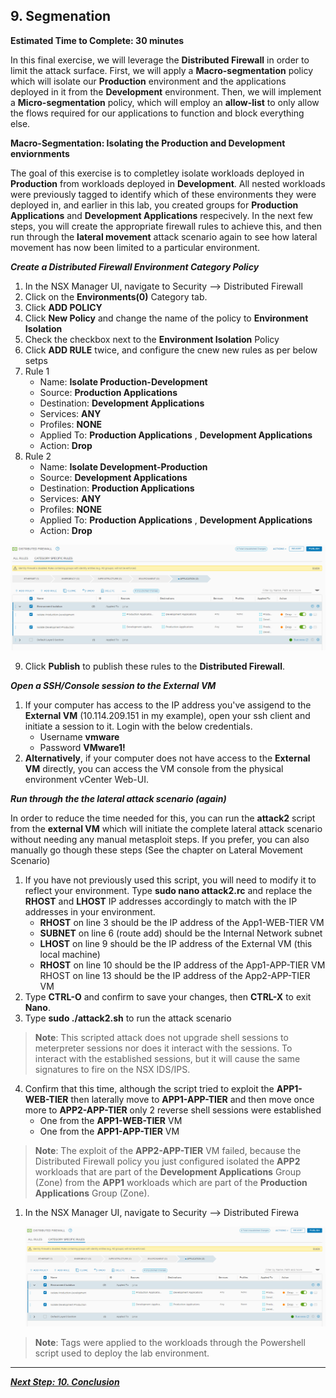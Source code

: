 
## 9. Segmenation
**Estimated Time to Complete: 30 minutes**

In this final exercise, we will leverage the **Distributed Firewall** in order to limit the attack surface. 
First, we will apply a **Macro-segmentation** policy which will isolate our **Production** environment and the applications deployed in it from the **Development** environment. 
Then, we will implement a **Micro-segmentation** policy, which will employ an **allow-list** to only allow the flows required for our applications to function and block everything else.

**Macro-Segmentation: Isolating the Production and Development enviornments**

The goal of this exercise is to completley isolate workloads deployed in **Production** from workloads deployed in **Development**. All nested workloads were previously tagged to identify which of these environments they were deployed in, and earlier in this lab, you created groups for **Production Applications** and **Development Applications** respecively. In the next few steps, you will create the appropriate firewall rules to achieve this, and then run through the **lateral movement** attack scenario again to see how lateral movement has now been limited to a particular environment.

***Create a Distributed Firewall Environment Category Policy***
1. In the NSX Manager UI, navigate to Security -->  Distributed Firewall
2. Click on the **Environments(0)** Category tab.
3. Click **ADD POLICY**
4. Click **New Policy** and change the name of the policy to **Environment Isolation**
5. Check the checkbox next to the **Environment Isolation** Policy
6. Click **ADD RULE** twice, and configure the cnew new rules as per below setps
7. Rule 1
    * Name: **Isolate Production-Development**
    * Source: **Production Applications** 
    * Destination: **Development Applications** 
    * Services: **ANY** 
    * Profiles: **NONE** 
    * Applied To: **Production Applications** , **Development Applications** 
    * Action: **Drop**
8. Rule 2
    * Name: **Isolate Development-Production**
    * Source: **Development Applications** 
    * Destination: **Production Applications**  
    * Services: **ANY** 
    * Profiles: **NONE** 
    * Applied To: **Production Applications** , **Development Applications** 
    * Action: **Drop**

![](assets/images/IDPS_POC_38.PNG)

9. Click **Publish** to publish these rules to the **Distributed Firewall**.

***Open a SSH/Console session to the External VM***
1.	If your computer has access to the IP address you've assigend to the **External VM** (10.114.209.151 in my example), open your ssh client and initiate a session to it. Login with the below credentials. 
    * Username **vmware**
    * Password **VMware1!**
2. **Alternatively**, if your computer does not have access to the **External VM** directly, you can access the VM console from the  physical environment vCenter Web-UI. 

***Run through the the lateral attack scenario (again)***

In order to reduce the time needed for this, you can run the **attack2** script from the **external VM** which will initiate the complete lateral attack scenario without needing any manual metasploit steps. If you prefer, you can also manually go though these steps (See the chapter on Lateral Movement Scenario)

1. If you have not previously used this script, you will need to modify it to reflect your environment. Type **sudo nano attack2.rc** and replace the **RHOST** and **LHOST** IP addresses accordingly to match with the IP addresses in your environment. 
    * **RHOST** on line 3 should be the IP address of the App1-WEB-TIER VM 
    * **SUBNET** on line 6 (route add) should be the Internal Network subnet 
    * **LHOST** on line 9 should be the IP address of the External VM (this local machine) 
    * **RHOST** on line 10 should be the IP address of the App1-APP-TIER VM RHOST on line 13 should be the IP address of the App2-APP-TIER VM
2. Type **CTRL-O** and confirm to save your changes, then **CTRL-X** to exit **Nano**.
3. Type **sudo ./attack2.sh** to run the attack scenario

> **Note**: This scripted attack does not upgrade shell sessions to meterpreter sessions nor does it interact with the sessions. To interact with the established sessions, but it will cause the same signatures to fire on the NSX IDS/IPS.

4. Confirm that this time, although the script tried to exploit the **APP1-WEB-TIER** then laterally move to **APP1-APP-TIER** and then move once more to **APP2-APP-TIER** only 2 reverse shell sessions were established
    * One from the **APP1-WEB-TIER** VM
    * One from the **APP1-APP-TIER** VM 

> **Note**: The exploit of the **APP2-APP-TIER** VM failed, because the Distributed Firewall policy you just configured isolated the **APP2** workloads that are part of the **Development Applications** Group (Zone) from the **APP1** workloads which are part of the **Production Applications** Group (Zone).

1. In the NSX Manager UI, navigate to Security -->  Distributed Firewa

    ![](assets/images/IDPS_POC_38.PNG)
    
> **Note**: Tags were applied to the workloads through the Powershell script used to deploy the lab environment.


---

[***Next Step: 10. Conclusion***](/docs/10-Conclusion)
